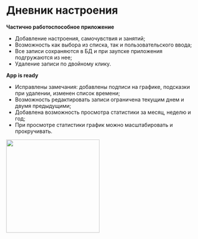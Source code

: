 # Дневник настроения
**Частично работоспособное приложение**
* Добавление настроения, самочувствия и занятий;
* Возможность как выбора из списка, так и пользовательского ввода;
* Все записи сохраняются в БД и при заупске приложения подгружаются из нее;
* Удаление записи по двойному клику.

**App is ready**
* Исправлены замечания: добавлены подписи на графике, подсказки при удалении, изменен список времени;
* Возможность редактировать записи ограничена текущим днем и двумя предыдущими;
* Добавлена возможность просмотра статистики за месяц, неделю и год;
* При просмотре статистики график можно масштабировать и прокручивать.

<img src="https://github.com/moevm/adfmp1h21-mood/blob/main/doc/appisready.gif?raw=true" width="250">
